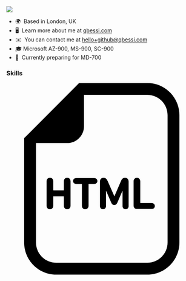 <img src="https://media.licdn.com/dms/image/v2/D4E16AQHJ1xhweZgd9A/profile-displaybackgroundimage-shrink_350_1400/profile-displaybackgroundimage-shrink_350_1400/0/1721566992008?e=1729123200&v=beta&t=WK7R1Uyz2yjdCfBe3eL4FWcjEmP1Wdxlq_cfkhQmDqc" />

- 🌍  Based in London, UK
- 🖥️  Learn more about me at [qbessi.com](http://qbessi.com)
- ✉️  You can contact me at [hello+github@qbessi.com](mailto:hello+github@qbessi.com)
- 🎓  Microsoft AZ-900, MS-900, SC-900
- 🧠  Currently preparing for MD-700

### Skills
<svg height="800px" width="800px" version="1.1" id="_x32_" xmlns="http://www.w3.org/2000/svg" xmlns:xlink="http://www.w3.org/1999/xlink" viewBox="0 0 512 512" xml:space="preserve">
<style type="text/css">
	.st0{fill:#000000;}
</style>
<g>
	<path class="st0" d="M378.413,0H208.297h-13.182L185.8,9.314L57.02,138.102l-9.314,9.314v13.176v265.514   c0,47.36,38.528,85.895,85.896,85.895h244.811c47.353,0,85.881-38.535,85.881-85.895V85.896C464.294,38.528,425.766,0,378.413,0z    M432.497,426.105c0,29.877-24.214,54.091-54.084,54.091H133.602c-29.884,0-54.098-24.214-54.098-54.091V160.591h83.716   c24.885,0,45.077-20.178,45.077-45.07V31.804h170.116c29.87,0,54.084,24.214,54.084,54.092V426.105z"/>
	<path class="st0" d="M163.164,253.19c-5.097,0-8.867,3.652-8.867,9.482v23.453c0,0.489-0.251,0.734-0.726,0.734h-26.993   c-0.475,0-0.726-0.245-0.726-0.734v-23.453c0-5.831-3.771-9.482-8.868-9.482c-5.222,0-8.993,3.652-8.993,9.482v65.144   c0,5.83,3.645,9.475,8.868,9.475c5.111,0,8.993-3.645,8.993-9.475v-24.305c0-0.489,0.251-0.734,0.726-0.734h26.993   c0.475,0,0.726,0.244,0.726,0.734v24.305c0,5.83,3.77,9.475,8.867,9.475c5.223,0,8.993-3.645,8.993-9.475v-65.144   C172.157,256.841,168.387,253.19,163.164,253.19z"/>
	<path class="st0" d="M235.249,253.923h-47.284c-5.46,0-8.993,3.282-8.993,8.023c0,4.615,3.533,7.897,8.993,7.897h13.978   c0.488,0,0.726,0.244,0.726,0.726v57.247c0,5.711,3.771,9.475,8.882,9.475c5.223,0,8.993-3.764,8.993-9.475v-57.247   c0-0.482,0.237-0.726,0.726-0.726h13.978c5.46,0,8.993-3.282,8.993-7.897C244.242,257.204,240.709,253.923,235.249,253.923z"/>
	<path class="st0" d="M318.253,253.19c-5.348,0-8.267,2.919-10.934,9.238l-17.26,39.862h-0.489l-17.623-39.862   c-2.794-6.319-5.712-9.238-11.06-9.238c-5.948,0-9.845,4.134-9.845,10.697v64.781c0,5.467,3.408,8.623,8.268,8.623   c4.622,0,8.029-3.156,8.029-8.623v-39.868h0.6l12.89,29.653c2.541,5.837,4.608,7.541,8.742,7.541c4.133,0,6.2-1.704,8.756-7.541   l12.764-29.653h0.601v39.868c0,5.467,3.281,8.623,8.141,8.623c4.874,0,8.156-3.156,8.156-8.623v-64.781   C327.987,257.323,324.216,253.19,318.253,253.19z"/>
	<path class="st0" d="M389.36,320.645h-29.408c-0.489,0-0.726-0.244-0.726-0.734v-57.24c0-5.712-3.77-9.482-8.867-9.482   c-5.237,0-8.993,3.77-8.993,9.482v64.899c0,5.349,3.518,8.993,8.993,8.993h39.002c5.475,0,8.994-3.282,8.994-8.022   C398.354,323.926,394.835,320.645,389.36,320.645z"/>
</g>
</svg>
